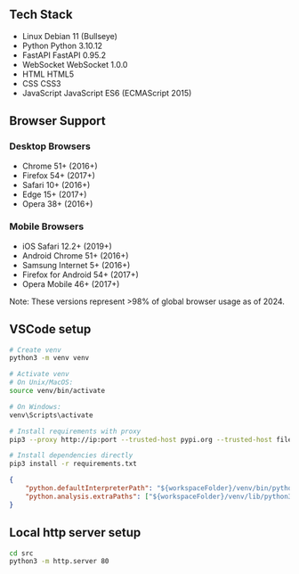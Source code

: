 ## Tech Stack

- Linux     Debian 11 (Bullseye)
- Python    Python 3.10.12
- FastAPI   FastAPI 0.95.2
- WebSocket WebSocket 1.0.0
- HTML      HTML5
- CSS       CSS3
- JavaScript JavaScript ES6 (ECMAScript 2015)

## Browser Support

### Desktop Browsers
- Chrome 51+ (2016+)
- Firefox 54+ (2017+)
- Safari 10+ (2016+)
- Edge 15+ (2017+)
- Opera 38+ (2016+)

### Mobile Browsers
- iOS Safari 12.2+ (2019+)
- Android Chrome 51+ (2016+)
- Samsung Internet 5+ (2016+)
- Firefox for Android 54+ (2017+)
- Opera Mobile 46+ (2017+)

Note: These versions represent >98% of global browser usage as of 2024.

## VSCode setup
```bash
# Create venv
python3 -m venv venv

# Activate venv
# On Unix/MacOS:
source venv/bin/activate

# On Windows:
venv\Scripts\activate

# Install requirements with proxy
pip3 --proxy http://ip:port --trusted-host pypi.org --trusted-host files.pythonhosted.org install -r requirements.txt

# Install dependencies directly
pip3 install -r requirements.txt
```

<!-- .vscode/settings.json -->
```JSON
{
    "python.defaultInterpreterPath": "${workspaceFolder}/venv/bin/python",
    "python.analysis.extraPaths": ["${workspaceFolder}/venv/lib/python3.11/site-packages"]
}
```

## Local http server setup
```bash
cd src
python3 -m http.server 80
```